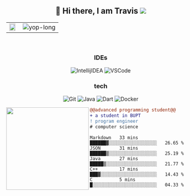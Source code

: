 <h2 align="center"> 👋 Hi there, I am Travis <img src="https://komarev.com/ghpvc/?username=TravisRoad&color=red" /> </h2>

<table>
  <tr>
    <td><img width=90% src="https://github-readme-stats.vercel.app/api?username=TravisRoad&show_icons=true&theme=radical" /></td>
    <td><img src="https://github-readme-stats.vercel.app/api/top-langs/?username=TravisRoad&theme=radical&layout=compact&langs_count=6" alt="yop-long"/></td>
  </tr>
</table>

<br>

<!-- <p><img align="center" src="https://github-readme-stats.vercel.app/api/wakatime?username=TravisRoad&layout=compact&theme=radical" /></p> -->

<div align="center">
<h3> IDEs </h3>

  <img alt="IntellijIDEA" src="https://img.shields.io/badge/-Intellij%20IDEA-000?&logo=Intellij%20IDEA&logoColor=FC444F" />
  <img alt="VSCode" src="https://img.shields.io/badge/-VSCode-000?&logo=Visual%20Studio%20Code&logoColor=007ACC" />

<h3> tech </h3>
  
  ![Git](https://img.shields.io/badge/-Git-000?&logo=git&logoColor=F05032)
  ![Java](https://img.shields.io/badge/-Java-000?&logo=Java&logoColor=C21325)
  ![Dart](https://img.shields.io/badge/-Dart-000?&logo=Dart&logoColor=C213ff)
  ![Docker](https://img.shields.io/badge/-Docker-000?&logo=Docker&logoColor=7833ff)
  
</div>

<img align="left" height="220" src="https://media.giphy.com/media/ao9DUiTKH60XS/giphy.gif"/>

```diff
@@advanced programming student@@
+ a student in BUPT
! program engineer
# computer science
```

<!--START_SECTION:waka-->
```text
Markdown   33 mins         ██████▓░░░░░░░░░░░░░░░░░░   26.65 % 
JSON       31 mins         ██████▒░░░░░░░░░░░░░░░░░░   25.19 % 
Java       27 mins         █████▒░░░░░░░░░░░░░░░░░░░   21.77 % 
C++        17 mins         ███▓░░░░░░░░░░░░░░░░░░░░░   14.43 % 
C          5 mins          █░░░░░░░░░░░░░░░░░░░░░░░░   04.33 % 
```
<!--END_SECTION:waka-->
